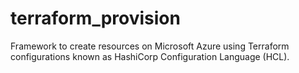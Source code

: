 # terraform_provision

Framework to create resources on Microsoft Azure using Terraform configurations known as HashiCorp Configuration Language (HCL).